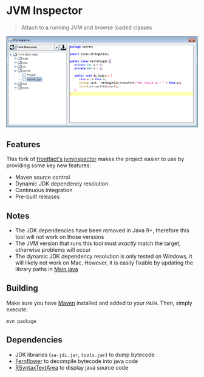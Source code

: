 
# JVM Inspector
> Attach to a running JVM and browse loaded classes

![ui](ui.png?)

## Features
This fork of [frontfact's jvminspector](https://github.com/frontfact/jvminspector) makes the project easier to use by providing some key new features:
- Maven source control
- Dynamic JDK dependency resolution
- Continuous Integration
- Pre-built releases

## Notes
- The JDK dependencies have been removed in Java 9+, therefore this tool will not work on those versions
- The JVM version that runs this tool must _exactly_ match the target, otherwise problems will occur
- The dynamic JDK dependency resolution is only tested on Windows, it will likely not work on Mac. However, it is easily fixable by updating the library paths in [Main.java](./src/main/java/jvminspector/Main.java)

## Building
Make sure you have [Maven](https://maven.apache.org/) installed and added to your `PATH`. Then, simply execute:
```
mvn package
```

## Dependencies
- JDK libraries (`sa-jdi.jar`, `tools.jar`) to dump bytecode
- [Fernflower](https://github.com/fesh0r/fernflower) to decompile bytecode into java code
- [RSyntaxTextArea](https://github.com/bobbylight/RSyntaxTextArea) to display java source code
